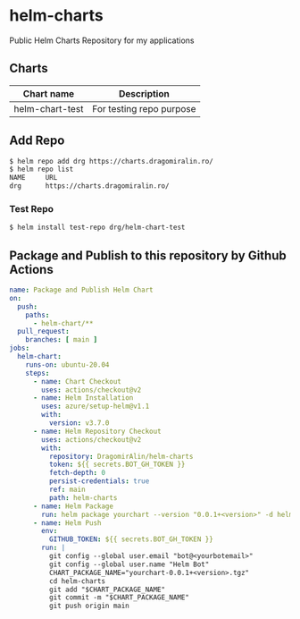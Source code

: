 # helm-charts
Public Helm Charts Repository for my applications

## Charts
| Chart name 	| Description 	| 
|------------	|-------------	|
| helm-chart-test           	|   For testing repo purpose          	|   


## Add Repo
```bash
$ helm repo add drg https://charts.dragomiralin.ro/
$ helm repo list
NAME     URL                                            
drg      https://charts.dragomiralin.ro/ 
```

### Test Repo
```bash
$ helm install test-repo drg/helm-chart-test
```

## Package and Publish to this repository by Github Actions
```yaml
name: Package and Publish Helm Chart
on:
  push:
    paths:
      - helm-chart/**
  pull_request:
    branches: [ main ]
jobs:
  helm-chart:
    runs-on: ubuntu-20.04
    steps:
      - name: Chart Checkout
        uses: actions/checkout@v2
      - name: Helm Installation
        uses: azure/setup-helm@v1.1
        with:
          version: v3.7.0
      - name: Helm Repository Checkout
        uses: actions/checkout@v2
        with:
          repository: DragomirAlin/helm-charts
          token: ${{ secrets.BOT_GH_TOKEN }}
          fetch-depth: 0
          persist-credentials: true
          ref: main
          path: helm-charts
      - name: Helm Package
        run: helm package yourchart --version "0.0.1+<version>" -d helm-charts
      - name: Helm Push
        env:
          GITHUB_TOKEN: ${{ secrets.BOT_GH_TOKEN }}
        run: |
          git config --global user.email "bot@<yourbotemail>"
          git config --global user.name "Helm Bot"
          CHART_PACKAGE_NAME="yourchart-0.0.1+<version>.tgz"
          cd helm-charts
          git add "$CHART_PACKAGE_NAME"
          git commit -m "$CHART_PACKAGE_NAME"
          git push origin main
```